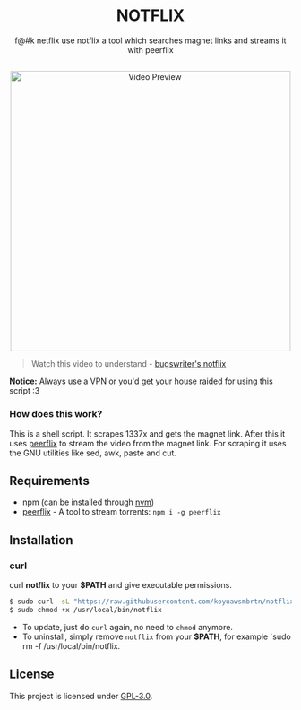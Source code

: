 <h1 align="center">NOTFLIX</h1>
<p align="center">f@#k netflix use notflix a tool which searches magnet links and streams it with peerflix</p>

##
<p align="center">
<img src="./preview.gif" alt="Video Preview" width="500px">
</p>

> Watch this video to understand - [bugswriter's notflix](https://youtu.be/FbE19_omaWY)

**Notice:** Always use a VPN or you'd get your house raided for using this script :3

### How does this work?

This is a shell script. It scrapes 1337x and gets the magnet link.
After this it uses [peerflix](https://github.com/mafintosh/peerflix) to stream the video from the magnet link.
For scraping it uses the GNU utilities like sed, awk, paste and cut.

## Requirements

* npm (can be installed through [nvm](https://github.com/nvm-sh/nvm?tab=readme-ov-file#install--update-script))
* [peerflix](https://github.com/mafintosh/peerflix) - A tool to stream torrents: `npm i -g peerflix`

## Installation

### curl
curl **notflix** to your **$PATH** and give executable permissions.

```sh
$ sudo curl -sL "https://raw.githubusercontent.com/koyuawsmbrtn/notflix/master/notflix" -o /usr/local/bin/notflix
$ sudo chmod +x /usr/local/bin/notflix
```
- To update, just do `curl` again, no need to `chmod` anymore.
- To uninstall, simply remove `notflix` from your **$PATH**, for example `sudo rm -f /usr/local/bin/notflix.

## License
This project is licensed under [GPL-3.0](https://raw.githubusercontent.com/Illumina/licenses/master/gpl-3.0.txt).

